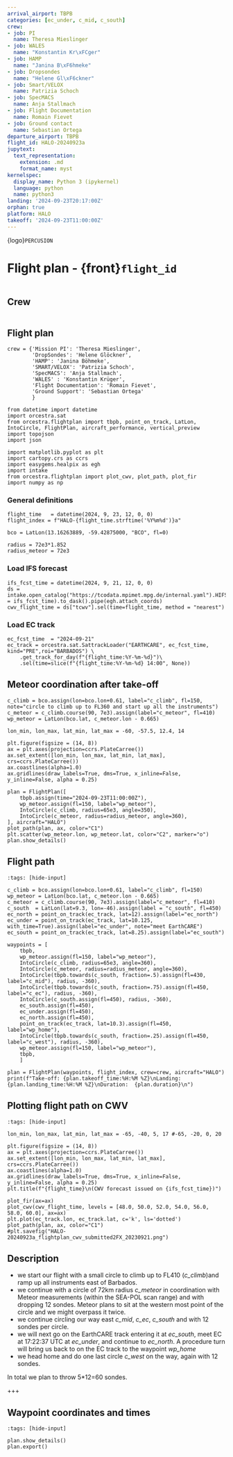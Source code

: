 ```yaml
---
arrival_airport: TBPB
categories: [ec_under, c_mid, c_south]
crew:
- job: PI
  name: Theresa Mieslinger
- job: WALES
  name: "Konstantin Kr\xFCger"
- job: HAMP
  name: "Janina B\xF6hmeke"
- job: Dropsondes
  name: "Helene Gl\xF6ckner"
- job: Smart/VELOX
  name: Patrizia Schoch
- job: SpecMACS
  name: Anja Stallmach
- job: Flight Documentation
  name: Romain Fievet
- job: Ground contact
  name: Sebastian Ortega
departure_airport: TBPB
flight_id: HALO-20240923a
jupytext:
  text_representation:
    extension: .md
    format_name: myst
kernelspec:
  display_name: Python 3 (ipykernel)
  language: python
  name: python3
landing: '2024-09-23T20:17:00Z'
orphan: true
platform: HALO
takeoff: '2024-09-23T11:00:00Z'
---
```


{logo}`PERCUSION`

# Flight plan - {front}`flight_id`

```{badges}
```

## Crew

```{crew}
```

## Flight plan

```{code-cell} ipython3
crew = {'Mission PI': 'Theresa Mieslinger',
        'DropSondes': 'Helene Glöckner',
        'HAMP': 'Janina Böhmeke',
        'SMART/VELOX': 'Patrizia Schoch',
        'SpecMACS': 'Anja Stallmach',
        'WALES' : 'Konstantin Krüger',
        'Flight Documentation': 'Romain Fievet',
        'Ground Support': 'Sebastian Ortega'
        }
```

```{code-cell} ipython3
from datetime import datetime
import orcestra.sat
from orcestra.flightplan import tbpb, point_on_track, LatLon, IntoCircle, FlightPlan, aircraft_performance, vertical_preview
import topojson
import json

import matplotlib.pyplot as plt
import cartopy.crs as ccrs
import easygems.healpix as egh
import intake
from orcestra.flightplan import plot_cwv, plot_path, plot_fir
import numpy as np
```

### General definitions

```{code-cell} ipython3
flight_time   = datetime(2024, 9, 23, 12, 0, 0)
flight_index = f"HALO-{flight_time.strftime('%Y%m%d')}a"

bco = LatLon(13.16263889, -59.42875000, "BCO", fl=0)

radius = 72e3*1.852
radius_meteor = 72e3
```

### Load IFS forecast

```{code-cell} ipython3
ifs_fcst_time = datetime(2024, 9, 21, 12, 0, 0)
ds = intake.open_catalog("https://tcodata.mpimet.mpg.de/internal.yaml").HIFS(datetime = ifs_fcst_time).to_dask().pipe(egh.attach_coords)
cwv_flight_time = ds["tcwv"].sel(time=flight_time, method = "nearest")
```

### Load EC track

```{code-cell} ipython3
ec_fcst_time  = "2024-09-21"
ec_track = orcestra.sat.SattrackLoader("EARTHCARE", ec_fcst_time, kind="PRE",roi="BARBADOS") \
    .get_track_for_day(f"{flight_time:%Y-%m-%d}")\
    .sel(time=slice(f"{flight_time:%Y-%m-%d} 14:00", None))
```

## Meteor coordination after take-off

```{code-cell} ipython3
c_climb = bco.assign(lon=bco.lon+0.61, label="c_climb", fl=150, note="circle to climb up to FL360 and start up all the instruments")
c_meteor = c_climb.course(90, 7e3).assign(label="c_meteor", fl=410)
wp_meteor = LatLon(bco.lat, c_meteor.lon - 0.665)

lon_min, lon_max, lat_min, lat_max = -60, -57.5, 12.4, 14

plt.figure(figsize = (14, 8))
ax = plt.axes(projection=ccrs.PlateCarree())
ax.set_extent([lon_min, lon_max, lat_min, lat_max], crs=ccrs.PlateCarree())
ax.coastlines(alpha=1.0)
ax.gridlines(draw_labels=True, dms=True, x_inline=False, y_inline=False, alpha = 0.25)

plan = FlightPlan([
    tbpb.assign(time="2024-09-23T11:00:00Z"),
    wp_meteor.assign(fl=150, label="wp_meteor"),
    IntoCircle(c_climb, radius=65e3, angle=350),
    IntoCircle(c_meteor, radius=radius_meteor, angle=360),
], aircraft="HALO")
plot_path(plan, ax, color="C1")
plt.scatter(wp_meteor.lon, wp_meteor.lat, color="C2", marker="o")
plan.show_details()
```

## Flight path

```{code-cell} ipython3
:tags: [hide-input]

c_climb = bco.assign(lon=bco.lon+0.61, label="c_climb", fl=150)
wp_meteor = LatLon(bco.lat, c_meteor.lon - 0.665)
c_meteor = c_climb.course(90, 7e3).assign(label="c_meteor", fl=410)
c_south  = LatLon(lat=9.3, lon=-46).assign(label = "c_south", fl=450)
ec_north = point_on_track(ec_track, lat=12).assign(label="ec_north")
ec_under = point_on_track(ec_track, lat=10.125, with_time=True).assign(label="ec_under", note="meet EarthCARE")
ec_south = point_on_track(ec_track, lat=8.25).assign(label="ec_south")

waypoints = [
    tbpb,
    wp_meteor.assign(fl=150, label="wp_meteor"),
    IntoCircle(c_climb, radius=65e3, angle=360),
    IntoCircle(c_meteor, radius=radius_meteor, angle=360),
    IntoCircle(tbpb.towards(c_south, fraction=.5).assign(fl=430, label="c_mid"), radius, -360),
    IntoCircle(tbpb.towards(c_south, fraction=.75).assign(fl=450, label="c_ec"), radius, -360),
    IntoCircle(c_south.assign(fl=450), radius, -360),
    ec_south.assign(fl=450),
    ec_under.assign(fl=450),
    ec_north.assign(fl=450),
    point_on_track(ec_track, lat=10.3).assign(fl=450, label="wp_home"),
    IntoCircle(tbpb.towards(c_south, fraction=.25).assign(fl=450, label="c_west"), radius, -360),
    wp_meteor.assign(fl=150, label="wp_meteor"),
    tbpb,
    ]

plan = FlightPlan(waypoints, flight_index, crew=crew, aircraft="HALO")
print(f"Take-off: {plan.takeoff_time:%H:%M %Z}\nLanding:  {plan.landing_time:%H:%M %Z}\nDuration:  {plan.duration}\n")
```

## Plotting flight path on CWV

```{code-cell} ipython3
:tags: [hide-input]

lon_min, lon_max, lat_min, lat_max = -65, -40, 5, 17 #-65, -20, 0, 20

plt.figure(figsize = (14, 8))
ax = plt.axes(projection=ccrs.PlateCarree())
ax.set_extent([lon_min, lon_max, lat_min, lat_max], crs=ccrs.PlateCarree())
ax.coastlines(alpha=1.0)
ax.gridlines(draw_labels=True, dms=True, x_inline=False, y_inline=False, alpha = 0.25)
plt.title(f"{flight_time}\n(CWV forecast issued on {ifs_fcst_time})")

plot_fir(ax=ax)
plot_cwv(cwv_flight_time, levels = [48.0, 50.0, 52.0, 54.0, 56.0, 58.0, 60.0], ax=ax)
plt.plot(ec_track.lon, ec_track.lat, c='k', ls='dotted')
plot_path(plan, ax, color="C1")
#plt.savefig("HALO-20240923a_flightplan_cwv_submitted2FX_20230921.png")
```

## Description
- we start our flight with a small circle to climb up to FL410 (*c_climb*)and ramp up all instruments east of Barbados.
- we continue with a circle of 72km radius *c_meteor* in coordination with Meteor measurements (within the SEA-POL scan range) and with dropping 12 sondes. Meteor plans to sit at the western most point of the circle and we might overpass it twice.
- we continue circling our way east *c_mid*, *c_ec*, *c_south* and with 12 sondes per circle.
- we will next go on the EarthCARE track entering it at *ec_south*,  meet EC at 17:22:37 UTC at *ec_under*, and continue to *ec_north*. A procedure turn will bring us back to on the EC track to the waypoint *wp_home*
- we head home and do one last circle *c_west* on the way, again with 12 sondes.

In total we plan to throw 5*12=60 sondes.

+++

## Waypoint coordinates and times

```{code-cell} ipython3
:tags: [hide-input]

plan.show_details()
plan.export()
```
